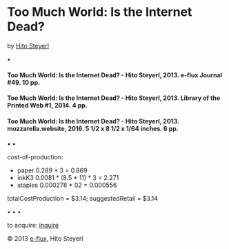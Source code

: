 # Too Much World: Is the Internet Dead?

by [Hito Steyerl](https://en.wikipedia.org/wiki/Hito_Steyerl)

•
	
#### Too Much World: Is the Internet Dead? - Hito Steyerl, 2013. e-flux Journal #49. 10 pp.

#### Too Much World: Is the Internet Dead? - Hito Steyerl, 2013. Library of the Printed Web #1, 2014. 4 pp.

#### Too Much World: Is the Internet Dead? - Hito Steyerl, 2013. mozzarella.website, 2016. 5 1/2 x 8 1/2 x 1/64 inches. 6 pp. 


•
•

cost-of-production:

- paper		0.289 * 3	= 0.869
- inkK3		0.0081 \* (8.5 \* 11)  \* 3 = 2.271
- staples			0.000278 * 02 		= 0.000556

totalCostProduction = $3.14; suggestedRetail = $3.14

•
•
•

to acquire: [inquire](mailto:editor@mozzarella.website)

© 2013 [e-flux](http://www.e-flux.com/journal/too-much-world-is-the-internet-dead/), Hito Steyerl

